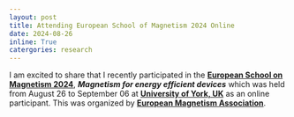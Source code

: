 ```yaml
---
layout: post
title: Attending European School of Magnetism 2024 Online
date: 2024-08-26
inline: True
catergories: research
---
```


I am excited to share that I recently participated in the **[European School on Magnetism 2024](https://magnetism.eu/3-esm.htm)**, ***Magnetism for energy efficient devices*** which was held from August 26 to September 06 at **[University of York, UK](https://www.york.ac.uk/)** as an online participant. This was organized by **[European Magnetism Association](https://magnetism.eu/2-magnetism.eu.htm)**.
